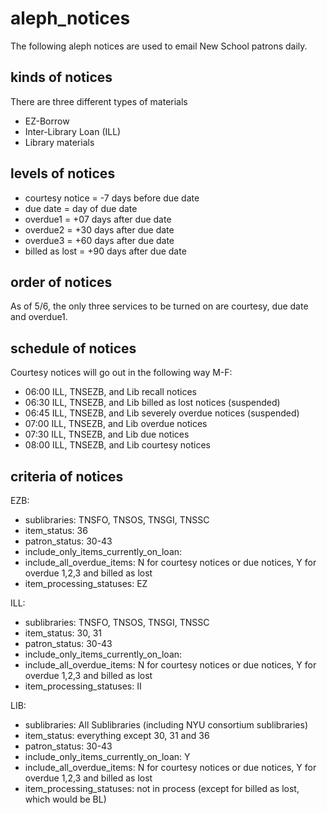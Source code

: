 # aleph_notices

The following aleph notices are used to email New School patrons daily. 

## kinds of notices

There are three different types of materials

* EZ-Borrow
* Inter-Library Loan (ILL)
* Library materials

## levels of notices

* courtesy notice = -7 days before due date
* due date = day of due date
* overdue1 = +07 days after due date
* overdue2 = +30 days after due date
* overdue3 = +60 days after due date
* billed as lost = +90 days after due date

## order of notices

As of 5/6, the only three services to be turned on are courtesy, due date and overdue1.

## schedule of notices

Courtesy notices will go out in the following way M-F:

* 06:00 ILL, TNSEZB, and Lib recall notices 
* 06:30 ILL, TNSEZB, and Lib billed as lost notices (suspended)
* 06:45 ILL, TNSEZB, and Lib severely overdue notices (suspended)
* 07:00 ILL, TNSEZB, and Lib overdue notices
* 07:30 ILL, TNSEZB, and Lib due notices 
* 08:00 ILL, TNSEZB, and Lib courtesy notices
 
## criteria of notices

EZB:
* sublibraries: TNSFO, TNSOS, TNSGI, TNSSC
* item_status: 36
* patron_status: 30-43
* include_only_items_currently_on_loan:
* include_all_overdue_items: N for courtesy notices or due notices, Y for overdue 1,2,3 and billed as lost
* item_processing_statuses: EZ

ILL:
* sublibraries: TNSFO, TNSOS, TNSGI, TNSSC
* item_status: 30, 31
* patron_status: 30-43
* include_only_items_currently_on_loan:
* include_all_overdue_items: N for courtesy notices or due notices, Y for overdue 1,2,3 and billed as lost
* item_processing_statuses: II

LIB:
* sublibraries: All Sublibraries (including NYU consortium sublibraries)
* item_status: everything except 30, 31 and 36
* patron_status: 30-43
* include_only_items_currently_on_loan: Y
* include_all_overdue_items: N for courtesy notices or due notices, Y for overdue 1,2,3 and billed as lost
* item_processing_statuses: not in process (except for billed as lost, which would be BL)
